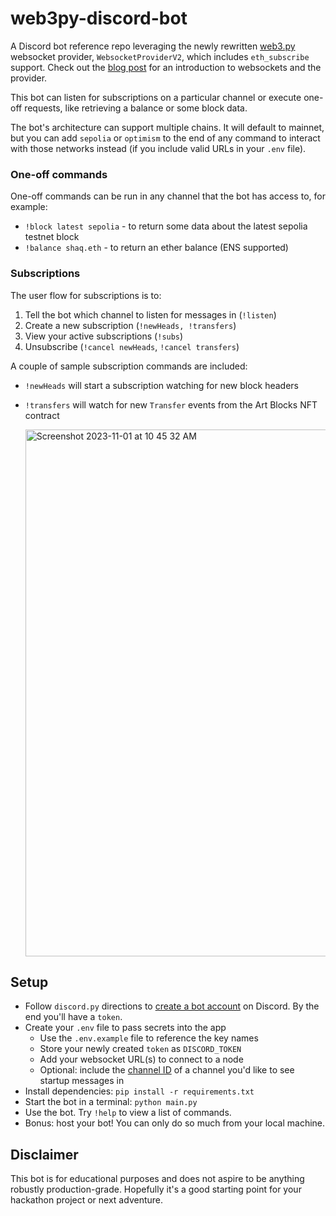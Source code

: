 # web3py-discord-bot

A Discord bot reference repo leveraging the newly rewritten
[web3.py](https://web3py.readthedocs.io/en/stable/) websocket provider,
`WebsocketProviderV2`, which includes `eth_subscribe` support. Check out the
[blog post](https://snakecharmers.ethereum.org/websockets-v2/) for an
introduction to websockets and the provider.

This bot can listen for subscriptions on a particular channel or execute one-off
requests, like retrieving a balance or some block data.

The bot's architecture can support multiple chains. It will default to mainnet,
but you can add `sepolia` or `optimism` to the end of any command to interact
with those networks instead (if you include valid URLs in your `.env` file).

### One-off commands

One-off commands can be run in any channel that the bot has access to, for
example:

- `!block latest sepolia` - to return some data about the latest sepolia testnet
  block
- `!balance shaq.eth` - to return an ether balance (ENS supported)

### Subscriptions

The user flow for subscriptions is to:

1. Tell the bot which channel to listen for messages in (`!listen`)
1. Create a new subscription (`!newHeads, !transfers`)
1. View your active subscriptions (`!subs`)
1. Unsubscribe (`!cancel newHeads`, `!cancel transfers`)

A couple of sample subscription commands are included:

- `!newHeads` will start a subscription watching for new block headers
- `!transfers` will watch for new `Transfer` events from the Art Blocks NFT
  contract

  <img width="843" alt="Screenshot 2023-11-01 at 10 45 32 AM" src="https://github.com/wolovim/web3py-discord-bot/assets/3621728/86d06b9d-ea41-45ec-b146-b1e241150dca">

## Setup

- Follow `discord.py` directions to
  [create a bot account](https://discordpy.readthedocs.io/en/stable/discord.html)
  on Discord. By the end you'll have a `token`.
- Create your `.env` file to pass secrets into the app
  - Use the `.env.example` file to reference the key names
  - Store your newly created `token` as `DISCORD_TOKEN`
  - Add your websocket URL(s) to connect to a node
  - Optional: include the
    [channel ID](https://docs.statbot.net/docs/faq/general/how-find-id) of a
    channel you'd like to see startup messages in
- Install dependencies: `pip install -r requirements.txt`
- Start the bot in a terminal: `python main.py`
- Use the bot. Try `!help` to view a list of commands.
- Bonus: host your bot! You can only do so much from your local machine.

## Disclaimer

This bot is for educational purposes and does not aspire to be anything robustly
production-grade. Hopefully it's a good starting point for your hackathon
project or next adventure.

